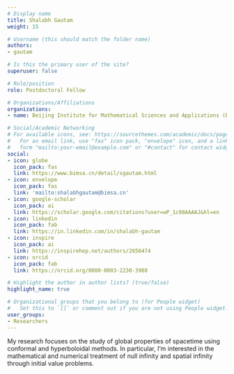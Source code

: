 ```yaml
---
# Display name
title: Shalabh Gautam
weight: 15

# Username (this should match the folder name)
authors:
- gautam

# Is this the primary user of the site?
superuser: false

# Role/position
role: Postdoctoral Fellow

# Organizations/Affiliations
organizations:
- name: Beijing Institute for Mathematical Sciences and Applications (BIMSA)

# Social/Academic Networking
# For available icons, see: https://sourcethemes.com/academic/docs/page-builder/#icons
#   For an email link, use "fas" icon pack, "envelope" icon, and a link in the
#   form "mailto:your-email@example.com" or "#contact" for contact widget.
social:
- icon: globe
  icon_pack: fas
  link: https://www.bimsa.cn/detail/sgautam.html
- icon: envelope
  icon_pack: fas
  link: 'mailto:shalabhgautam@bimsa.cn'
- icon: google-scholar
  icon_pack: ai
  link: https://scholar.google.com/citations?user=wP_1c08AAAAJ&hl=en
- icon: linkedin
  icon_pack: fab
  link: https://in.linkedin.com/in/shalabh-gautam
- icon: inspire
  icon_pack: ai
  link: https://inspirehep.net/authors/2656474
- icon: orcid
  icon_pack: fab
  link: https://orcid.org/0000-0003-2230-3988

# Highlight the author in author lists? (true/false)
highlight_name: true

# Organizational groups that you belong to (for People widget)
#   Set this to `[]` or comment out if you are not using People widget.
user_groups:
- Researchers
---
```


My research focuses on the study of global properties of spacetime using conformal and hyperboloidal methods. In particular, I’m interested in the mathematical and numerical treatment of null infinity and spatial infinity through initial value problems.
